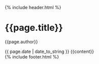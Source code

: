 <html lang="en">
<head>
    <meta charset="UTF-8">
    <meta http-equiv="X-UA-Compatible" content="IE=edge">
    <meta name="viewport" content="width=device-width, initial-scale=1.0">
    <title>{{page.title}} | Bit Criminals</title>
    <link rel="icon" type="image/png" sizes="64x64" href="images/myfavicon.png">
    <link rel="stylesheet" href="https://unpkg.com/flickity@2/dist/flickity.min.css">
    <link rel="preconnect" href="https://fonts.gstatic.com">
    <link href="https://fonts.googleapis.com/css2?family=Ubuntu+Mono:ital,wght@0,400;0,700;1,400;1,700&family=Fira+Code&display=swap" rel="stylesheet">
    <link rel="stylesheet" href="/css/global.css">
    <link rel="stylesheet" href="/css/post.css">
</head>
<body>
    {% include header.html %}
    <main>
        <h1>{{page.title}}</h1>
        <p class="author">{{page.author}}</p>
        <time datetime="{{ page.date | date_to_xmlschema }}" class="by-line">{{ page.date | date_to_string }}</time>
        {{content}}
    </main>
    {% include footer.html %}
    <script src="https://kit.fontawesome.com/4e16efa13b.js" crossorigin="anonymous"></script>
    <script src="/js/global.js"></script>
</body>
</html>